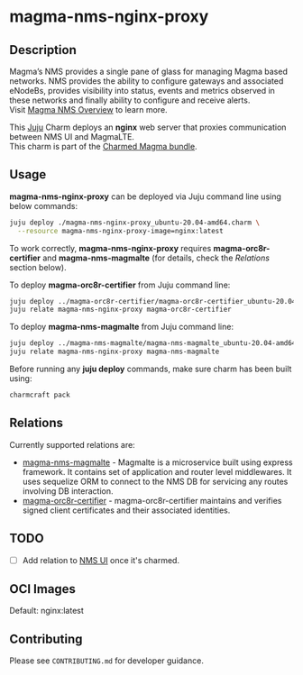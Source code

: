 # magma-nms-nginx-proxy

## Description

Magma’s NMS provides a single pane of glass for managing Magma based networks. NMS provides the
ability to configure gateways and associated eNodeBs, provides visibility into status, events and
metrics observed in these networks and finally ability to configure and receive alerts.
<br>
Visit [Magma NMS Overview](https://docs.magmacore.org/docs/nms/nms_arch_overview) to learn more.

This [Juju](https://juju.is/) Charm deploys an **nginx** web server that proxies communication
between NMS UI and MagmaLTE.<br>
This charm is part of the [Charmed Magma bundle](https://github.com/canonical/magma-orc8r-dev).

## Usage

**magma-nms-nginx-proxy** can be deployed via Juju command line using below commands:

```bash
juju deploy ./magma-nms-nginx-proxy_ubuntu-20.04-amd64.charm \
  --resource magma-nms-nginx-proxy-image=nginx:latest
```

To work correctly, **magma-nms-nginx-proxy** requires **magma-orc8r-certifier** and 
**magma-nms-magmalte** (for details, check the _Relations_ section below).

To deploy **magma-orc8r-certifier** from Juju command line:

```bash
juju deploy ../magma-orc8r-certifier/magma-orc8r-certifier_ubuntu-20.04-amd64.charm --resource magma-orc8r-certifier-image=docker.artifactory.magmacore.org/controller:1.6.0 --config domain=example.com
juju relate magma-nms-nginx-proxy magma-orc8r-certifier
```

To deploy **magma-nms-magmalte** from Juju command line:

```bash
juju deploy ../magma-nms-magmalte/magma-nms-magmalte_ubuntu-20.04-amd64.charm --resource magma-nms-magmalte-image=docker.artifactory.magmacore.org/magmalte:1.6.0
juju relate magma-nms-nginx-proxy magma-nms-magmalte
```

Before running any **juju deploy** commands, make sure charm has been built using:
```bash
charmcraft pack
```

## Relations

Currently supported relations are:

- [magma-nms-magmalte](https://github.com/canonical/magma-orc8r-dev/tree/main/magma-nms-magmalte) - Magmalte is
  a microservice built using express framework. It contains set of application and router level
  middlewares. It uses sequelize ORM to connect to the NMS DB for servicing any routes involving DB
  interaction.
- [magma-orc8r-certifier](https://github.com/canonical/magma-orc8r-dev/tree/main/magma-orc8r-certifier) -
  magma-orc8r-certifier maintains and verifies signed client certificates and their associated
  identities.

## TODO

- [ ] Add relation to [NMS UI](https://docs.magmacore.org/docs/nms/nms_arch_overview#nms-ui) once
  it's charmed.

## OCI Images

Default: nginx:latest

## Contributing

Please see `CONTRIBUTING.md` for developer guidance.
